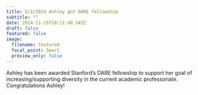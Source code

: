 ```yaml
---
title: 5/1/2024 Ashley got DARE fellowship
subtitle: ""
date: 2024-11-15T18:11:48.543Z
draft: false
featured: false
image:
  filename: featured
  focal_point: Smart
  preview_only: false
---
```

Ashley has been awarded Stanford’s DARE fellowship to support her goal of increasing/supporting diversity in the current academic professoriate. Congratulations Ashley!